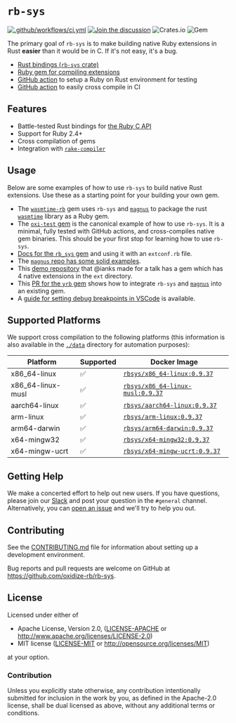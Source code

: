 # `rb-sys`

[![.github/workflows/ci.yml](https://github.com/oxidize-rb/rb-sys/actions/workflows/ci.yml/badge.svg)](https://github.com/oxidize-rb/rb-sys/actions/workflows/ci.yml)
[![Join the discussion](https://img.shields.io/badge/slack-chat-blue.svg)][slack]
![Crates.io](https://img.shields.io/crates/v/rb-sys?style=flat) ![Gem](https://img.shields.io/gem/v/rb_sys?style=flat)

The primary goal of `rb-sys` is to make building native Ruby extensions in Rust **easier** than it would be in C. If
it's not easy, it's a bug.

- [Rust bindings (`rb-sys` crate)](./crates/rb-sys/readme.md)
- [Ruby gem for compiling extensions](./gem/README.md)
- [GitHub action][setup-action] to setup a Ruby on Rust environment for testing
- [GitHub action][cross-gem-action] to easily cross compile in CI

## Features

- Battle-tested Rust bindings for [the Ruby C API][ruby-c-api]
- Support for Ruby 2.4+
- Cross compilation of gems
- Integration with [`rake-compiler`][rake-compiler]

## Usage

Below are some examples of how to use `rb-sys` to build native Rust extensions. Use these as a starting point for your
building your own gem.

- The [`wasmtime-rb`][wasmtime-rb] gem uses `rb-sys` and [`magnus`][magnus] to package the rust [`wasmtime`][wasmtime]
  library as a Ruby gem.
- The [`oxi-test` gem][oxi-test] is the canonical example of how to use `rb-sys`. It is a minimal, fully tested with
  GitHub actions, and cross-compiles native gem binaries. This should be your first stop for learning how to use
  `rb-sys`.
- [Docs for the `rb_sys` gem][rb-sys-gem-docs] and using it with an `extconf.rb` file.
- The [`magnus` repo has some solid examples][magnus-examples].
- This [demo repository][rust-talk] that @ianks made for a talk has a gem which has 4 native extensions in the `ext`
  directory.
- This [PR for the `yrb` gem][yrb] shows how to integrate `rb-sys` and [`magnus`][magnus] into an existing gem.
- A [guide for setting debug breakpoints in VSCode][debugging-guide] is available.

## Supported Platforms

We support cross compilation to the following platforms (this information is also available in the [`./data`](./data)
directory for automation purposes):

| Platform          | Supported | Docker Image                                   |
| ----------------- | --------- | ---------------------------------------------- |
| x86_64-linux      | ✅        | [`rbsys/x86_64-linux:0.9.37`][docker-hub]      |
| x86_64-linux-musl | ✅        | [`rbsys/x86_64-linux-musl:0.9.37`][docker-hub] |
| aarch64-linux     | ✅        | [`rbsys/aarch64-linux:0.9.37`][docker-hub]     |
| arm-linux         | ✅        | [`rbsys/arm-linux:0.9.37`][docker-hub]         |
| arm64-darwin      | ✅        | [`rbsys/arm64-darwin:0.9.37`][docker-hub]      |
| x64-mingw32       | ✅        | [`rbsys/x64-mingw32:0.9.37`][docker-hub]       |
| x64-mingw-ucrt    | ✅        | [`rbsys/x64-mingw-ucrt:0.9.37`][docker-hub]    |

## Getting Help

We make a concerted effort to help out new users. If you have questions, please join our [Slack][slack] and post your
question in the `#general` channel. Alternatively, you can [open an issue][issues] and we'll try to help you out.

## Contributing

See the [CONTRIBUTING.md](./CONTRIBUTING.md) file for information about setting up a development environment.

Bug reports and pull requests are welcome on GitHub at https://github.com/oxidize-rb/rb-sys.

## License

Licensed under either of

- Apache License, Version 2.0, ([LICENSE-APACHE](LICENSE-APACHE) or http://www.apache.org/licenses/LICENSE-2.0)
- MIT license ([LICENSE-MIT](LICENSE-MIT) or http://opensource.org/licenses/MIT)

at your option.

### Contribution

Unless you explicitly state otherwise, any contribution intentionally submitted for inclusion in the work by you, as
defined in the Apache-2.0 license, shall be dual licensed as above, without any additional terms or conditions.

[docker-hub]: https://hub.docker.com/r/rbsys/rcd
[magnus]: https://github.com/matsadler/magnus
[yrb]: https://github.com/y-crdt/yrb/pull/32/files
[rust-talk]: https://github.com/ianks/2022-09-09-ruby-on-rust-intro
[oxi-test]: https://github.com/oxidize-rb/oxi-test
[cross-gem-action]: https://github.com/oxidize-rb/cross-gem-action
[rake-compiler]: https://github.com/rake-compiler/rake-compiler
[setup-action]: https://github.com/oxidize-rb/actions/tree/main/setup-ruby-and-rust
[ruby-c-api]: https://docs.ruby-lang.org/en/master/doc/extension_rdoc.html
[slack]: https://join.slack.com/t/oxidize-rb/shared_invite/zt-16zv5tqte-Vi7WfzxCesdo2TqF_RYBCw
[issues]: https://github.com/oxidize-rb/rb-sys/issues
[magnus-examples]: https://github.com/matsadler/magnus/tree/main/examples
[debugging-guide]: https://oxidize-rb.github.io/rb-sys/tutorial/testing/debugging.html
[rb-sys-gem-docs]: https://github.com/oxidize-rb/rb-sys/tree/main/gem#the-rb_sys-gem
[wasmtime-rb]: https://github.com/bytecodealliance/wasmtime-rb
[wasmtime]: https://github.com/bytecodealliance/wasmtime
